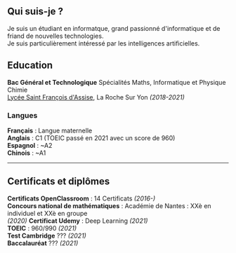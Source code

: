 ## Qui suis-je ?

Je suis un étudiant en informatque, grand passionné d'informatique et de friand de nouvelles technologies.<br>
Je suis particulièrement intéressé par les intelligences artificielles.

## Education

**Bac Général et Technologique** Spécialités Maths, Informatique et Physique Chimie <br>
[Lycée Saint François d'Assise](http://saintfrancoislaroche.fr), La Roche Sur Yon  *(2018-2021)*

### Langues

**Français** : Langue maternelle<br>
**Anglais**  : C1 (TOEIC passé en 2021 avec un score de 960)<br>
**Espagnol** : ~A2<br>
**Chinois**  : ~A1<br>

---


## Certificats et diplômes

**Certificats OpenClassroom** : 14 Certificats *(2016-)*<br>
**Concours national de mathématiques** : Académie de Nantes : XXè en individuel et XXè en groupe<br> *(2020)*
**Certificat Udemy** : Deep Learning *(2021)*<br>
**TOEIC** : 960/990  *(2021)*<br>
**Test Cambridge** ??? *(2021)*<br>
**Baccalauréat** ??? *(2021)*
